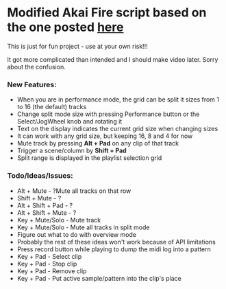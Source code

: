 # Modified **Akai Fire** script based on the one posted [here](https://forum.image-line.com/viewtopic.php?f=1994&t=228782)

This is just for fun project - use at your own risk!!!

It got more complicated than intended and I should make video later. Sorry about the confusion.



### New Features:
- When you are in performance mode, the grid can be split it sizes from 1 to 16 (the default) tracks
- Change split mode size with pressing Performance button or the Select/JogWheel knob and rotating it
- Text on the display indicates the current grid size when changing sizes
- It can work with any grid size, but keeping 16, 8 and 4 for now
- Mute track by pressing **Alt + Pad** on any clip of that track
- Trigger a scene/column by **Shift + Pad**
- Split range is displayed in the playlist selection grid



### Todo/Ideas/Issues:
- Alt + Mute - ?Mute all tracks on that row
- Shift + Mute - ?
- Alt + Shift + Pad - ?
- Alt + Shift + Mute - ?
- Key + Mute/Solo - Mute track
- Key + Mute/Solo - Mute all tracks in split mode
- Figure out what to do with overview mode
- Probably the rest of these ideas won't work because of API limitations
- Press record button while playing to dump the midi log into a pattern
- Key + Pad - Select clip
- Key + Pad - Stop clip
- Key + Pad - Remove clip
- Key + Pad - Put active sample/pattern into the clip's place
